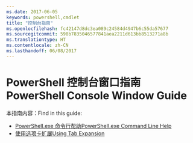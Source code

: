 ```yaml
---
ms.date: 2017-06-05
keywords: powershell,cmdlet
title: "控制台指南"
ms.openlocfilehash: fc42147d8dc3ea089c24584d4947b6c55da57677
ms.sourcegitcommit: 598b7835046577841aea2211d613bb8513271a8b
ms.translationtype: HT
ms.contentlocale: zh-CN
ms.lasthandoff: 06/08/2017
---
```

#  <a name="powershell-console-window-guide"></a><span data-ttu-id="e08ff-103">PowerShell 控制台窗口指南</span><span class="sxs-lookup"><span data-stu-id="e08ff-103">PowerShell Console Window Guide</span></span>

<span data-ttu-id="e08ff-104">本指南内容：</span><span class="sxs-lookup"><span data-stu-id="e08ff-104">Find in this guide:</span></span>
-  [<span data-ttu-id="e08ff-105">PowerShell.exe 命令行帮助</span><span class="sxs-lookup"><span data-stu-id="e08ff-105">PowerShell.exe Command Line Help</span></span>](console/PowerShell.exe-Command-Line-Help.md)
-  [<span data-ttu-id="e08ff-106">使用选项卡扩展</span><span class="sxs-lookup"><span data-stu-id="e08ff-106">Using Tab Expansion</span></span>](console/Using-Tab-Expansion.md)

